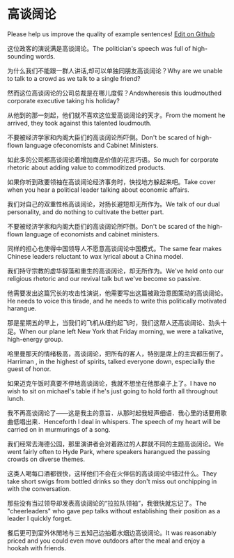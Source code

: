# 高谈阔论

Please help us improve the quality of example sentences! [Edit on Github](https://github.com/jiyushe/jiyu-example-sentence-source/blob/main/chinese/gaotankuolun.md)

<p><span class="chinese">这位政客的演说满是高谈阔论。</span><span class="english">The politician's speech was full of high-sounding words.</span></p>

<p><span class="chinese">为什么我们不能跟一群人讲话,却可以单独同朋友高谈阔论？</span><span class="english">Why are we unable to talk to a crowd as we talk to a single friend?</span></p>

<p><span class="chinese">然而这位高谈阔论的公司总裁是在哪儿度假？</span><span class="english">Andswheresis this loudmouthed corporate executive taking his holiday?</span></p>

<p><span class="chinese">从他到的那一刻起，他们就不喜欢这位爱高谈阔论的天才。</span><span class="english">From the moment he arrived, they took against this talented loudmouth.</span></p>

<p><span class="chinese">不要被经济学家和内阁大臣们的高谈阔论所吓倒。</span><span class="english">Don't be scared of high- flown language ofeconomists and Cabinet Ministers.</span></p>

<p><span class="chinese">如此多的公司都高谈阔论着增加商品价值的花言巧语。</span><span class="english">So much for corporate rhetoric about adding value to commoditized products.</span></p>

<p><span class="chinese">如果你听到政要领袖在高谈阔论经济事务时，快找地方躲起来吧。</span><span class="english">Take cover when you hear a political leader talking about economic affairs.</span></p>

<p><span class="chinese">我们对自己的双重性格高谈阔论，对扬长避短却无所作为。</span><span class="english">We talk of our dual personality, and do nothing to cultivate the better part.</span></p>

<p><span class="chinese">不要被经济学家和内阁大臣们的高谈阔论所吓倒。</span><span class="english">Don't be scared of the high-flown language of economists and cabinet ministers.</span></p>

<p><span class="chinese">同样的担心也使得中国领导人不愿意高谈阔论中国模式。</span><span class="english">The same fear makes Chinese leaders reluctant to wax lyrical about a China model.</span></p>

<p><span class="chinese">我们持守宗教的虚华辞藻和重生的高谈阔论，却无所作为。</span><span class="english">We've held onto our religious rhetoric and our revival talk but we've become so passive.</span></p>

<p><span class="chinese">他需要发出这篇冗长的攻击性演说，他需要写出这篇被政治意图策动的高谈阔论。</span><span class="english">He needs to voice this tirade, and he needs to write this politically motivated harangue.</span></p>

<p><span class="chinese">那是星期五的早上，当我们的飞机从纽约起飞时，我们这帮人还高谈阔论、劲头十足。</span><span class="english">When our plane left New York that Friday morning, we were a talkative, high-energy group.</span></p>

<p><span class="chinese">哈里曼那天的情绪极高，高谈阔论，把所有的客人，特别是席上的主宾都压倒了。</span><span class="english">Harriman , in the highest of spirits, talked everyone down, especially the guest of honor.</span></p>

<p><span class="chinese">如果迈克午饭时真要不停地高谈阔论，我就不想坐在他那桌子上了。</span><span class="english">I have no wish to sit on michael's table if he's just going to hold forth all throughout lunch.</span></p>

<p><span class="chinese">我不再高谈阔论了――这是我主的意旨．从那时起我轻声细语．我心里的话要用歌曲低唱出来．</span><span class="english">Henceforth I deal in whispers. The speech of my heart will be carried on in murmurings of a song.</span></p>

<p><span class="chinese">我们经常去海德公园，那里演讲者会对着路过的人群就不同的主题高谈阔论。</span><span class="english">We went fairly often to Hyde Park, where speakers harangued the passing crowds on diverse themes.</span></p>

<p><span class="chinese">这类人喝每口酒都很快，这样他们不会在火伴侣的高谈阔论中错过什么。</span><span class="english">They take short swigs from bottled drinks so they don't miss out onchipping in with the conversation.</span></p>

<p><span class="chinese">那些没有当过领导却发表高谈阔论的“拉拉队领袖”，我很快就忘记了。</span><span class="english">The "cheerleaders" who gave pep talks without establishing their position as a leader I quickly forget.</span></p>

<p><span class="chinese">餐后更可到室外休閒地与三五知己边抽着水烟边高谈阔论。</span><span class="english">It was reasonably priced and you could even move outdoors after the meal and enjoy a hookah with friends.</span></p>

